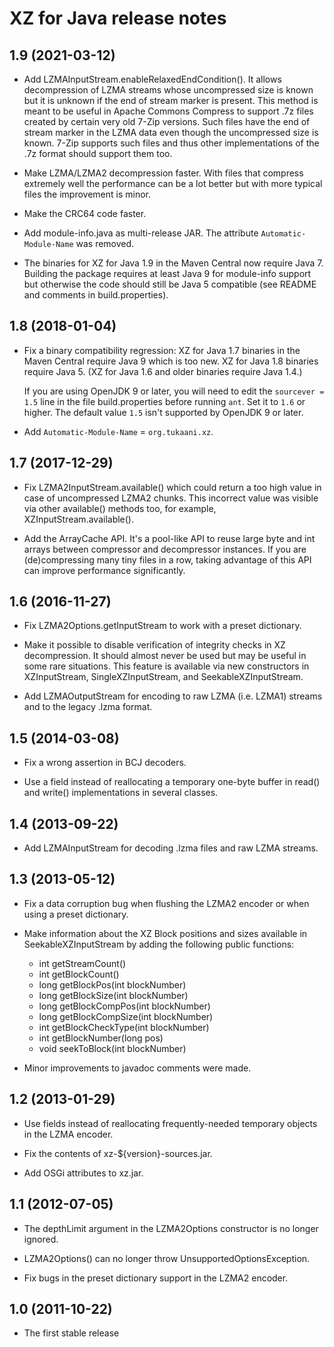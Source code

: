 
XZ for Java release notes
=========================

1.9 (2021-03-12)
----------------

  * Add LZMAInputStream.enableRelaxedEndCondition(). It allows
    decompression of LZMA streams whose uncompressed size is known
    but it is unknown if the end of stream marker is present. This
    method is meant to be useful in Apache Commons Compress to
    support .7z files created by certain very old 7-Zip versions.
    Such files have the end of stream marker in the LZMA data even
    though the uncompressed size is known. 7-Zip supports such files
    and thus other implementations of the .7z format should support
    them too.

  * Make LZMA/LZMA2 decompression faster. With files that compress
    extremely well the performance can be a lot better but with
    more typical files the improvement is minor.

  * Make the CRC64 code faster.

  * Add module-info.java as multi-release JAR. The attribute
    `Automatic-Module-Name` was removed.

  * The binaries for XZ for Java 1.9 in the Maven Central now
    require Java 7. Building the package requires at least Java 9
    for module-info support but otherwise the code should still be
    Java 5 compatible (see README and comments in build.properties).

1.8 (2018-01-04)
----------------

  * Fix a binary compatibility regression: XZ for Java 1.7 binaries
    in the Maven Central require Java 9 which is too new. XZ for
    Java 1.8 binaries require Java 5. (XZ for Java 1.6 and older
    binaries require Java 1.4.)

    If you are using OpenJDK 9 or later, you will need to edit the
    `sourcever = 1.5` line in the file build.properties before
    running `ant`. Set it to `1.6` or higher. The default value `1.5`
    isn't supported by OpenJDK 9 or later.

  * Add `Automatic-Module-Name` = `org.tukaani.xz`.

1.7 (2017-12-29)
----------------

  * Fix LZMA2InputStream.available() which could return a too high
    value in case of uncompressed LZMA2 chunks. This incorrect
    value was visible via other available() methods too, for example,
    XZInputStream.available().

  * Add the ArrayCache API. It's a pool-like API to reuse large byte
    and int arrays between compressor and decompressor instances.
    If you are (de)compressing many tiny files in a row, taking
    advantage of this API can improve performance significantly.

1.6 (2016-11-27)
----------------

  * Fix LZMA2Options.getInputStream to work with a preset dictionary.

  * Make it possible to disable verification of integrity checks in
    XZ decompression. It should almost never be used but may be useful
    in some rare situations. This feature is available via new
    constructors in XZInputStream, SingleXZInputStream, and
    SeekableXZInputStream.

  * Add LZMAOutputStream for encoding to raw LZMA (i.e. LZMA1) streams
    and to the legacy .lzma format.

1.5 (2014-03-08)
----------------

  * Fix a wrong assertion in BCJ decoders.

  * Use a field instead of reallocating a temporary one-byte buffer
    in read() and write() implementations in several classes.

1.4 (2013-09-22)
----------------

  * Add LZMAInputStream for decoding .lzma files and raw LZMA streams.

1.3 (2013-05-12)
----------------

  * Fix a data corruption bug when flushing the LZMA2 encoder or
    when using a preset dictionary.

  * Make information about the XZ Block positions and sizes available
    in SeekableXZInputStream by adding the following public functions:
      - int getStreamCount()
      - int getBlockCount()
      - long getBlockPos(int blockNumber)
      - long getBlockSize(int blockNumber)
      - long getBlockCompPos(int blockNumber)
      - long getBlockCompSize(int blockNumber)
      - int getBlockCheckType(int blockNumber)
      - int getBlockNumber(long pos)
      - void seekToBlock(int blockNumber)

  * Minor improvements to javadoc comments were made.

1.2 (2013-01-29)
----------------

  * Use fields instead of reallocating frequently-needed temporary
    objects in the LZMA encoder.

  * Fix the contents of xz-${version}-sources.jar.

  * Add OSGi attributes to xz.jar.

1.1 (2012-07-05)
----------------

  * The depthLimit argument in the LZMA2Options constructor is
    no longer ignored.

  * LZMA2Options() can no longer throw UnsupportedOptionsException.

  * Fix bugs in the preset dictionary support in the LZMA2 encoder.

1.0 (2011-10-22)
----------------

  * The first stable release

